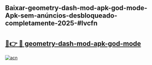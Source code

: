 ## Baixar-geometry-dash-mod-apk-god-mode-Apk-sem-anúncios-desbloqueado-completamente-2025-#lvcfn

# <h2><a href="https://ainizakaria.my?title=geometry-dash-mod-apk-god-mode&ref=20M">🔗👉 🔴 geometry-dash-mod-apk-god-mode</a></h2>

[![acn](https://github.com/user-attachments/assets/0f9c940e-d8b0-45ae-aac7-cd30a18b3e1c)](https://ainizakaria.my?title=geometry-dash-mod-apk-god-mode&ref=20M)

